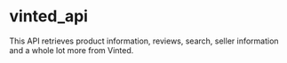# vinted_api
This API retrieves product information, reviews, search, seller information and a whole lot more from Vinted.
